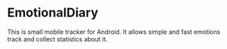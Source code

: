 # EmotionalDiary

This is small mobile tracker for Android. It allows simple and fast emotions track and collect statistics about it.
